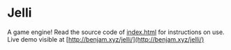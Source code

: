 #  Jelli  #

A game engine!
Read the source code of [index.html](index.html) for instructions on use.
Live demo visible at [http://benjam.xyz/jelli/](http://benjam.xyz/jelli/)

